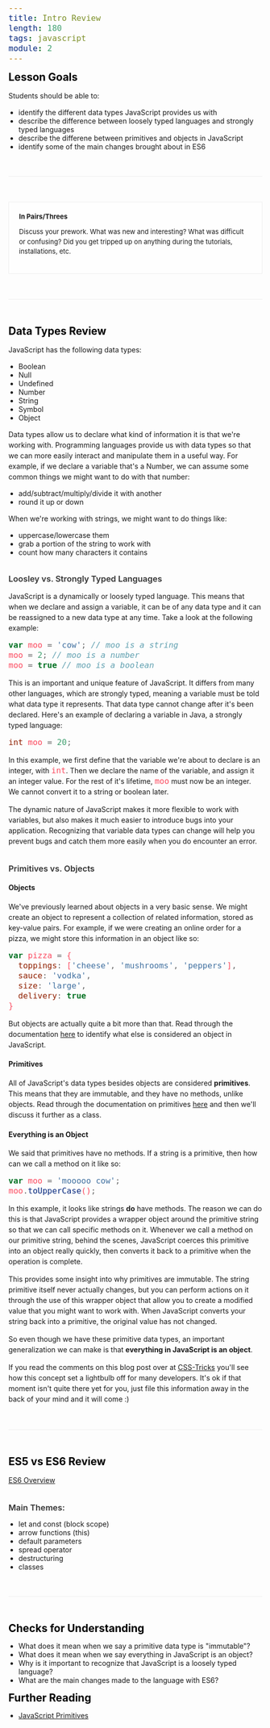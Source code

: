 ```yaml
---
title: Intro Review
length: 180
tags: javascript
module: 2
---
```



<style type="text/css">
  article a:link, article a:visited{text-decoration:none;color:#05c2d1}#toc a:hover,a:hover{color:#000}blockquote{font-family:Lato,sans-serif;font-size:28px;width:90%}#view-toggle span.active, h3{color:#333;font-weight:600}, h4 code{font-size: 20px;color:#fc4b60}#meta{background-color:#05c2d1;font-size:11px;padding:1px 25px;left:0;bottom:0}#meta span{margin:0 5px}#wrapper{display:flex;min-height:100%}#toc{flex-grow:1;background:#f5f5f5;border-right:1px solid #ccc;box-shadow:inset 1px 1px 3px #666;padding:25px 30px;min-width:20%;z-index:2}#toc ol{list-style-type:none;padding:0;margin:0}#toc ol li{padding:3px 0}#content-container{flex-grow:3;padding:50px 60px;margin:-30px 8px 0 0;background:#fff;box-shadow:-1px -1px 2px #0097a2;position:relative}#content-container {color:#555}hr{width:100%;height:1px;background-color:#eee;border:0;margin:50px 0} .discuss h4, h2{margin:0}#view-toggle{position:absolute;top:8px;right:10px;font-size:11px;color:#666} h2, h2 a{color:#000} h3{margin:0;padding:20px 0 0} p{line-height:1.5em} ul{-webkit-padding-start:20px} code{font-size:16px;color:#fc4b60} .discuss{padding:20px;font-size:13px;background-color:#fefefe;border:1px solid #eee} img.right{float:right;margin:20px 0 0 50px;max-width:45%}
</style>


## Lesson Goals

Students should be able to:

* identify the different data types JavaScript provides us with
* describe the difference between loosely typed languages and strongly typed languages
* describe the differene between primitives and objects in JavaScript
* identify some of the main changes brought about in ES6


<hr />

<div class="discuss">
  <h4>In Pairs/Threes</h4>
  <p>Discuss your prework. What was new and interesting? What was difficult or confusing? Did you get tripped up on anything during the tutorials, installations, etc.</p>
</div>


<hr />

## Data Types Review

JavaScript has the following data types:

* Boolean
* Null
* Undefined
* Number
* String
* Symbol 
* Object

Data types allow us to declare what kind of information it is that we're working with. Programming languages provide us with data types so that we can more easily interact and manipulate them in a useful way. For example, if we declare a variable that's a Number, we can assume some common things we might want to do with that number:

* add/subtract/multiply/divide it with another
* round it up or down

When we're working with strings, we might want to do things like:

* uppercase/lowercase them
* grab a portion of the string to work with
* count how many characters it contains


### Loosley vs. Strongly Typed Languages

JavaScript is a dynamically or loosely typed language. This means that when we declare and assign a variable, it can be of any data type and it can be reassigned to a new data type at any time. Take a look at the following example:

```js
var moo = 'cow'; // moo is a string
moo = 2; // moo is a number
moo = true // moo is a boolean
```

This is an important and unique feature of JavaScript. It differs from many other languages, which are strongly typed, meaning a variable must be told what data type it represents. That data type cannot change after it's been declared. Here's an example of declaring a variable in Java, a strongly typed language:

```java
int moo = 20;
```

In this example, we first define that the variable we're about to declare is an integer, with `int`. Then we declare the name of the variable, and assign it an integer value. For the rest of it's lifetime, `moo` must now be an integer. We cannot convert it to a string or boolean later.

The dynamic nature of JavaScript makes it more flexible to work with variables, but also makes it much easier to introduce bugs into your application. Recognizing that variable data types can change will help you prevent bugs and catch them more easily when you do encounter an error.


### Primitives vs. Objects


#### Objects

We've previously learned about objects in a very basic sense. We might create an object to represent a collection of related information, stored as key-value pairs. For example, if we were creating an online order for a pizza, we might store this information in an object like so:

```js
var pizza = {
  toppings: ['cheese', 'mushrooms', 'peppers'],
  sauce: 'vodka',
  size: 'large',
  delivery: true
} 
```

But objects are actually quite a bit more than that. Read through the documentation [here](https://developer.mozilla.org/en-US/docs/Web/JavaScript/Data_structures#Objects) to identify what else is considered an object in JavaScript.


#### Primitives

All of JavaScript's data types besides objects are considered **primitives**. This means that they are immutable, and they have no methods, unlike objects. Read through the documentation on primitives [here](https://developer.mozilla.org/en-US/docs/Glossary/Primitive) and then we'll discuss it further as a class.


#### Everything is an Object

We said that primitives have no methods. If a string is a primitive, then how can we call a method on it like so:

```js
var moo = 'mooooo cow';
moo.toUpperCase();
```

In this example, it looks like strings **do** have methods. The reason we can do this is that JavaScript provides a wrapper object around the primitive string so that we can call specific methods on it. Whenever we call a method on our primitive string, behind the scenes, JavaScript coerces this primitive into an object really quickly, then converts it back to a primitive when the operation is complete.

This provides some insight into why primitives are immutable. The string primitive itself never actually changes, but you can perform actions on it through the use of this wrapper object that allow you to create a modified value that you might want to work with. When JavaScript converts your string back into a primitive, the original value has not changed.

So even though we have these primitive data types, an important generalization we can make is that **everything in JavaScript is an object**.

If you read the comments on this blog post over at [CSS-Tricks](https://css-tricks.com/the-javascript-ah-ha-moment/) you'll see how this concept set a lightbulb off for many developers. It's ok if that moment isn't quite there yet for you, just file this information away in the back of your mind and it will come :) 


<hr />


## ES5 vs ES6 Review

[ES6 Overview](http://frontend.turing.io/lessons/module-2/es5-vs-es6.html)

### Main Themes:

* let and const (block scope)
* arrow functions (this)
* default parameters
* spread operator
* destructuring
* classes


<hr />


## Checks for Understanding

* What does it mean when we say a primitive data type is "immutable"?
* What does it mean when we say everything in JavaScript is an object?
* Why is it important to recognize that JavaScript is a loosely typed language?
* What are the main changes made to the language with ES6?

## Further Reading

* [JavaScript Primitives](https://javascriptweblog.wordpress.com/2010/09/27/the-secret-life-of-javascript-primitives/)